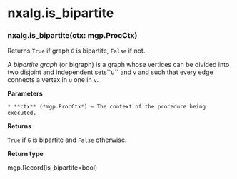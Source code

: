 # nxalg.is_bipartite


### nxalg.is_bipartite(ctx: mgp.ProcCtx)
Returns `True` if graph `G` is bipartite, `False` if not.

A *bipartite graph* (or bigraph) is a graph whose vertices can be
divided into two disjoint and independent sets\`\`u\`\` and `v` and such that
every edge connects a vertex in `u` one in `v`.


**Parameters**

    * **ctx** (*mgp.ProcCtx*) – The context of the procedure being executed.



**Returns**

`True` if `G` is bipartite and `False` otherwise.



**Return type**

mgp.Record(is_bipartite=bool)
